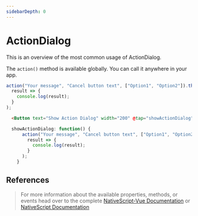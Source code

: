 ```yaml
---
sidebarDepth: 0
---
```


# ActionDialog

This is an overview of the most common usage of ActionDialog.

The `action()` method is available globally. You can call it anywhere in your app.

```js
action("Your message", "Cancel button text", ["Option1", "Option2"]).then(
  result => {
    console.log(result);
  }
);
```

<DocExampleBox codeBox="https://codesandbox.io/s/24oz9vqnlp?module=%2Fsrc%2FApp.vue">

```html
  <Button text="Show Action Dialog" width="200" @tap="showActionDialog" />
```

```js
  showActionDialog: function() {
      action("Your message", "Cancel button text", ["Option1", "Option2"]).then(
        result => {
          console.log(result);
        }
      );
    }
```

<ActionDialogDoc />
</DocExampleBox>

## References

> For more information about the available properties, methods, or events head over to the complete [NativeScript-Vue Documentation](https://nativescript-vue.org/en/docs/elements/dialogs/action/)
> or [NativeScript Documentation](https://docs.nativescript.org/api-reference/modules/_ui_dialogs_#action)
